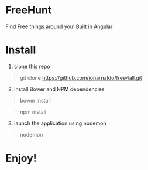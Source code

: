 # FreeHunt

Find Free things around you! Built in Angular

# Install
1. clone this repo
> git clone https://github.com/jonarnaldo/free4all.git

2. install Bower and NPM dependencies
  > bower install

  > npm install

3. launch the application using nodemon
> nodemon

# Enjoy!

